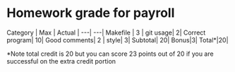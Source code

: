 # Homework grade for payroll

Category | Max | Actual |
---| ---|
Makefile | 3 |
git usage| 2|
Correct program| 10|
Good comments| 2 |
style| 3|
Subtotal| 20|
Bonus|3|
Total*|20|

*Note total credit is 20 but you can score 23 points out of 20 if you are successful on
the extra credit portion
